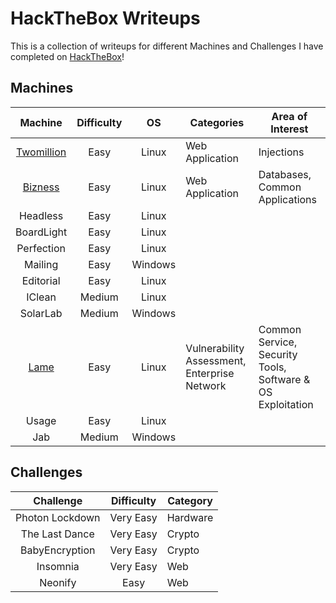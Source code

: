 # HackTheBox Writeups

This is a collection of writeups for different Machines and Challenges I have completed on [HackTheBox](https://www.hackthebox.com/)!

## Machines

| Machine | Difficulty | OS | Categories | Area of Interest
|:-------:|:----------:|:--:|------------|-----------------
| [Twomillion](Machines/Easy/TwoMillion.md) | Easy | Linux | Web Application | Injections
| [Bizness](Machines/Easy/Bizness.md) | Easy | Linux | Web Application | Databases, Common Applications
| Headless | Easy | Linux | | 
| BoardLight | Easy | Linux | | 
| Perfection | Easy | Linux |  | 
| Mailing | Easy | Windows | |
| Editorial | Easy | Linux | |
| IClean | Medium | Linux | |
| SolarLab | Medium | Windows | |
| [Lame](Machines/Easy/Lame.md) | Easy | Linux | Vulnerability Assessment, Enterprise Network | Common Service, Security Tools, Software & OS Exploitation
| Usage | Easy | Linux | |
| Jab | Medium | Windows | |

## Challenges

| Challenge | Difficulty | Category
|:---------:|:----------:|------------
| Photon Lockdown | Very Easy | Hardware
| The Last Dance | Very Easy | Crypto
| BabyEncryption | Very Easy | Crypto
| Insomnia | Very Easy | Web
| Neonify | Easy | Web